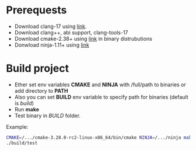 # Prerequests

* Download clang-17 using [link](https://ubuntuhandbook.org/index.php/2023/09/how-to-install-clang-17-or-16-in-ubuntu-22-04-20-04/).
* Download clang++, abi support, clang-tools-17
* Download cmake-2.38+ using [link](https://cmake.org/download/) in binary distrubutions
* Donwload ninja-1.11+ using [link](https://github.com/ninja-build/ninja/releases)

# Build project
* Ether set env variables **CMAKE** and **NINJA** with /full/path to binaries or add directory to **PATH** 
* Also you can set **BUILD** env variable to specify path for binaries (default is *build*)
* Run **make**
* Test binary in *BUILD* folder.

Example:
```bash
CMAKE=/.../cmake-3.28.0-rc2-linux-x86_64/bin/cmake NINJA=/.../ninja make
./build/test
```